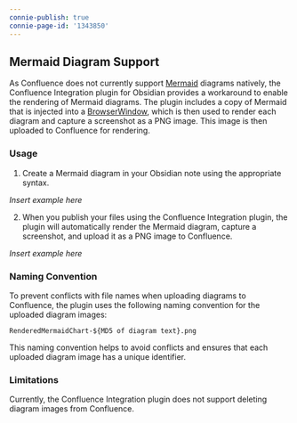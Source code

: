 ```yaml
---
connie-publish: true
connie-page-id: '1343850'
---
```

## Mermaid Diagram Support

As Confluence does not currently support [Mermaid](https://mermaid.js.org/) diagrams natively, the Confluence Integration plugin for Obsidian provides a workaround to enable the rendering of Mermaid diagrams. The plugin includes a copy of Mermaid that is injected into a [BrowserWindow](https://www.electronjs.org/docs/latest/api/browser-window), which is then used to render each diagram and capture a screenshot as a PNG image. This image is then uploaded to Confluence for rendering.

### Usage

1. Create a Mermaid diagram in your Obsidian note using the appropriate syntax.

_Insert example here_

2. When you publish your files using the Confluence Integration plugin, the plugin will automatically render the Mermaid diagram, capture a screenshot, and upload it as a PNG image to Confluence.

_Insert example here_

### Naming Convention

To prevent conflicts with file names when uploading diagrams to Confluence, the plugin uses the following naming convention for the uploaded diagram images:

```
RenderedMermaidChart-${MD5 of diagram text}.png
```

This naming convention helps to avoid conflicts and ensures that each uploaded diagram image has a unique identifier.

### Limitations

Currently, the Confluence Integration plugin does not support deleting diagram images from Confluence.
